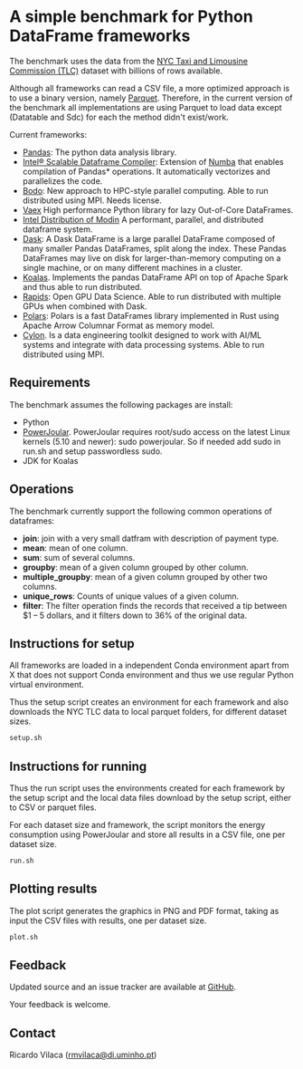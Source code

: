 # A simple benchmark for Python DataFrame frameworks

The benchmark uses the  data from the [NYC Taxi and Limousine Commission (TLC)](https://www1.nyc.gov/site/tlc/about/tlc-trip-record-data.page) dataset with billions of rows available.

Although all frameworks can read a CSV file, a more optimized approach is to use a binary version, namely [Parquet](https://parquet.apache.org/). Therefore, in the current version of the benchmark all implementations are using Parquet to load data except (Datatable and Sdc) for each the method didn't exist/work.

Current frameworks:
* [Pandas](https://pandas.pydata.org/): The python data analysis library.
* [Intel® Scalable Dataframe Compiler](https://github.com/IntelPython/sdc): Extension of [Numba](https://numba.pydata.org/) that enables compilation of Pandas* operations. It automatically vectorizes and parallelizes the code.
* [Bodo](https://bodo.ai/): New approach to HPC-style parallel computing. Able to run distributed using MPI. Needs license.
* [Vaex](https://github.com/vaexio/vaex:) High performance Python library for lazy Out-of-Core DataFrames.
* [Intel Distribution of Modin](https://www.intel.com/content/www/us/en/developer/tools/oneapi/distribution-of-modin.html) A performant, parallel, and distributed dataframe system.
* [Dask](https://dask.org/): A Dask DataFrame is a large parallel DataFrame composed of many smaller Pandas DataFrames, split along the index. These Pandas DataFrames may live on disk for larger-than-memory computing on a single machine, or on many different machines in a cluster. 
* [Koalas](https://github.com/databricks/koalas). Implements the pandas DataFrame API on top of Apache Spark and thus able to run distributed.
* [Rapids](https://rapids.ai/): Open GPU Data Science. Able to run distributed with multiple GPUs when combined with Dask.
* [Polars](https://github.com/pola-rs/polars): Polars is a fast DataFrames library implemented in Rust using Apache Arrow Columnar Format as memory model.
* [Cylon](https://cylondata.org/). Is a data engineering toolkit designed to work with AI/ML systems and integrate with data processing systems. Able to run distributed using MPI.

## Requirements
The benchmark assumes the following packages are install:

* Python
* [PowerJoular](https://www.noureddine.org/research/joular/powerjoular). PowerJoular requires root/sudo access on the latest Linux kernels (5.10 and newer): sudo powerjoular. So if needed add sudo in run.sh and setup passwordless sudo.
* JDK for Koalas

## Operations

The benchmark currently support the  following common operations of dataframes:
* **join**: join with a very small datfram with description of payment type.
* **mean**: mean of one column.
* **sum**: sum of several columns.
* **groupby**: mean of a given column grouped by other column.
* **multiple_groupby**:  mean of a given column grouped by other two columns.
* **unique_rows**:  Counts of unique values of a given column.
* **filter**: The filter operation finds the records that received a tip between $1 – 5 dollars, and it filters down to 36% of the original data.


## Instructions for setup

All frameworks are loaded in a independent Conda environment apart from X that does not support Conda environment and thus we use regular Python virtual environment.

Thus the setup script creates an environment for each framework and also downloads the NYC TLC data to local parquet folders, for different dataset sizes.

```bash
setup.sh
```

## Instructions for running

Thus the run script uses the environments created for each framework by the setup script and the local data files download by the setup script, either to CSV or parquet files.

For each dataset size and framework, the script monitors the energy consumption using PowerJoular and store all results in a CSV file, one per dataset size.

```bash
run.sh
```

## Plotting results

The plot script generates the graphics in PNG and PDF format, taking as input the CSV files with results, one per dataset size.

```bash
plot.sh
```

## Feedback

Updated source and an issue tracker are available at [GitHub](https://github.com/rmpvilaca/PDFBench).

Your feedback is welcome.

## Contact

Ricardo Vilaca (<rmvilaca@di.uminho.pt>)